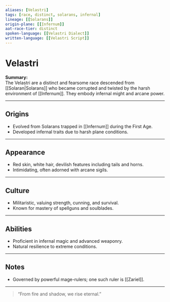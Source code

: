 ```yaml
---
aliases: [Velastri]
tags: [race, distinct, solarans, infernal]
lineage: [[Solarans]]
origin-plane: [[Infernum]]
aat-race-tier: distinct
spoken-language: [[Velastri Dialect]]
written-language: [[Velastri Script]]
---
```


# Velastri

**Summary:**  
The Velastri are a distinct and fearsome race descended from [[Solaran|Solarans]] who became corrupted and twisted by the harsh environment of [[Infernum]]. They embody infernal might and arcane power.

---

## Origins

- Evolved from Solarans trapped in [[Infernum]] during the First Age.  
- Developed infernal traits due to harsh plane conditions.

---

## Appearance

- Red skin, white hair, devilish features including tails and horns.  
- Intimidating, often adorned with arcane sigils.

---

## Culture

- Militaristic, valuing strength, cunning, and survival.  
- Known for mastery of spellguns and soulblades.

---

## Abilities

- Proficient in infernal magic and advanced weaponry.  
- Natural resilience to extreme conditions.

---

## Notes

- Governed by powerful mage-rulers; one such ruler is [[Zariel]].

---

> “From fire and shadow, we rise eternal.”
